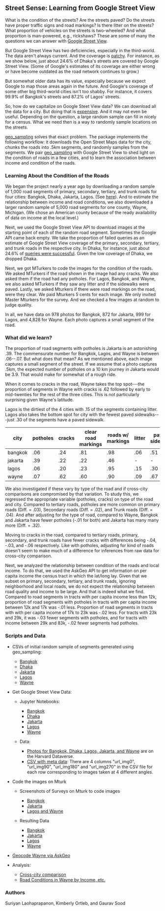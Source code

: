 ## Street Sense: Learning from Google Street View

What is the condition of the streets? Are the streets paved? Do the streets have proper traffic signs and road markings? Is there litter on the streets? What proportion of vehicles on the streets is two-wheeled? And what proportion is man-powered, e.g., rickshaws? These are some of many the questions we can answer with [Google Street View](https://www.google.com/streetview/). 

But Google Street View has two deficiencies, especially in the third-world. The data aren't always current. And the coverage is [patchy](https://en.wikipedia.org/wiki/Coverage_of_Google_Street_View). For instance, as we show below, just about 24.6% of Dhaka's streets are covered by Google Street View. (Some of Google's estimates of its coverage are either wrong or have become outdated as the road network continues to grow.)

But somewhat older data has its value, especially because we expect Google to map those areas again in the future. And Google's coverage of some other big third-world cities isn't too shabby. For instance, it covers 99.9% of Bangkok's streets and 87.2% of Lagos' streets.

So, how do we capitalize on Google Steet View data? We can download all the data for a city. But doing that is [expensive](https://developers.google.com/maps/documentation/streetview/usage-and-billing). And it may not even be useful. Depending on the question, a large random sample can fill in nicely for a census. What we need then is a way to randomly sample locations on the streets. 

[geo_sampling](https://github.com/soodoku/geo_sampling/) solves that exact problem. The package implements the following workflow: it downloads the Open Street Maps data for the city, chunks the roads into .5km segments, and randomly samples from the segments. We pair [geo_sampling](https://github.com/soodoku/geo_sampling/) with Google Street View to shed light on the condition of roads in a few cities, and to learn the association between income and condition of the roads.

### Learning About the Condition of the Roads

We began the project nearly a year ago by downloading a random sample of 1,000 road segments of primary, secondary, tertiary, and trunk roads for four cities: Bangkok, Dhaka, Jakarta, Lagos. (See [here](data/geo_sample_out)). And to estimate the relationship between income and road conditions, we also downloaded a larger random sample of 5,000 road segments for one county, Wayne, Michigan. (We chose an American county because of the ready availability of data on income at the local level.)

Next, we used the Google Street View API to download images at the starting point of each of the random road segment. Sometimes the Google API came back empty. We take the proportion of failed queries as an estimate of Google Street View coverage of the primary, secondary, tertiary, and trunk roads in the respective city. In Dhaka, for instance, just about 24.6% of [queries were successful](scripts/google_street_view_Mturk-Dhaka.ipynb). Given the low coverage of Dhaka, we dropped Dhaka. 

Next, we got MTurkers to code the images for the condition of the roads. We asked MTurkers if the road shown in the image had any cracks. We also asked them if the road had any potholes. For Lagos, Bangkok, and Wayne, we also asked MTurkers if they saw any litter and if the sidewalks were paved. Lastly, we asked Mturkers if there were road markings on the road, were they clear. We paid Mturkers 5 cents for each image. We only invited Master Mturkers for the survey. And we checked a few images at random to judge quality.

In all, we have data on 978 photos for Bangkok, 872 for Jakarta, 999 for Lagos, and 4,828 for Wayne. Each photo captures a small segment of the road.

### What did we learn?

The proportion of road segments with potholes is Jakarta is an astonishing .39. The commensurate number for Bangkok, Lagos, and Wayne is between .06--.07. But what does that mean? As we mentioned above, each image captures a small segment of the street. If we assume that a photo captures .5km, the expected number of potholes on a 10 km journey in Jakarta would be 3.9. That would make for somewhat of a rough ride.

When it comes to cracks in the road, Wayne takes the top spot---the proportion of segments in Wayne with cracks is .62 followed by early to mid-twenties for the rest of the three cities. This is not particularly surprising given Wayne's latitude. 

Lagos is the dirtiest of the 4 cities with .15 of the segments containing litter.  Lagos also takes the bottom spot for city with the fewest paved sidewalks---just .30 of the segments have a paved sidewalk.


| city | potholes | cracks | clear road markings | roads w/ markings | litter | paved sidewalk                                               |
| ---- | -------- | ------ | ------------------- | ----------------- | ------ | ------------------------------------------------------------ |
| bangkok | .06 |   .24  |  .81 |   .98 |   .06 |  .51 |
| jakarta | .39 |   .22  |  .22 |   .46 |   -  |  -  |
| lagos   | .06 |   .20  |  .23 |   .95 |   .15 |  .30 |
| wayne   | .07 |   .62  |  .60 |   .90 |   .09 |  .67 |

We also investigated if these vary by type of the road and if cross-city comparisons are compromised by that variation. To study this, we regressed the appropriate variable (potholes, cracks) on type of the road and city. Compared to tertiary roads, potholes are more common on primary roads (Diff. = .03), Secondary roads (Diff. = .02), and Trunk roads (Diff. = .04). And after adjusting for the type of road, compared to Wayne, Bangkok and Jakarta have fewer potholes (-.01 for both) and Jakarta has many many more (Diff. = .32).

Moving to cracks in the road, compared to tertiary roads, primary, secondary, and trunk roads have fewer cracks with differences being -.04, -.03, and -.06 respectively. Like with potholes, adjusting for kind of roads doesn't seem to make much of a difference for inferences from raw data for cross-city comparison. 

Next, we analyzed the relationship between condition of the roads and local income. To do that, we used the AskGeo API to get information on per capita income the census tract in which the lat/long lay. Given that we subset on primary, secondary, tertiary, and trunk roads, ignoring neighborhood and local roads, we do not expect the relationship between road quality and income to be large. And that is indeed what we find. Compared to road segments in tracts with per capita income less than 12k, proportion of road segments with potholes in tracts with per capita income between 12k and 17k  was -.01 less. Proportion of road segments in tracts with with per capita income of 17k to 23k  was -.02 less. For tracts with 23k and 29k, it was -.03 fewer segments with potholes, and for tracts with income between 29k and 83k, -.02 fewer segments had potholes.

### Scripts and Data

* CSVs of initial random sample of segments generated using geo_sampling:  
    - [Bangkok](data/geo_sample_out/bangkok-roads-s1k.csv)
    - [Dhaka](data/geo_sample_out/dhaka-roads-s1k.csv)
    - [Jakarta](data/geo_sample_out/jakarta-roads-s1k.csv)
    - [Lagos](data/geo_sample_out/lagos-roads-s1k.csv)
    - [Wayne](data/geo_sample_out/wayne2-roads-s5k.csv)

* Get Google Street View Data:  
    - Jupyter Notebooks:  
        + [Bangkok](scripts/google_street_view_Mturk-Bangkok.ipynb)
        + [Dhaka](scripts/google_street_view_Mturk-Dhaka.ipynb)
        + [Jakarta](scripts/google_street_view_Mturk-Jakarta.ipynb)
        + [Lagos](scripts/google_street_view_Mturk-Lagos.ipynb)
        + [Wayne](scripts/google_street_view_Mturk-Wayne-5k.ipynb)

    - Data:  
        + [Photos for Bangkok, Dhaka, Lagos, Jakarta, and Wayne](https://doi.org/10.7910/DVN/L3HN0K) are on the Harvard Dataverse.
        + [CSV with meta data](data/google_street_view_metadata/): There are 4 columns "url_img0", "url_img90", "url_img180" and "url_img270" in the CSV file for each row corresponding to images taken at 4 different angles.

* Code the images on Mturk
    - Screenshots of Surveys on Mturk to code images  
        + [Bangkok](data/mturk/bangkok_mturk_screenshot.png)
        + [Jakarta](data/mturk/jakarta_mturk_screenshot.png)
        + [Lagos and Wayne](data/mturk/lagos_mturk_screenshot.png)

    - Resulting Data
        + [Bangkok](data/mturk/bangkok_mturk_2018_06_02.csv)
        + [Jakarta](data/mturk/jakarta_mturk_2018_06_02.csv)
        + [Lagos](data/mturk/lagos_mturk_2018_06_08.csv)
        + [Wayne](data/mturk/wayne_mturk_2018_06_11_18.csv)

* [Geocode Wayne via AskGeo](scripts/wayne2-askgeo.ipynb)

* Analysis:  
    - [Cross-city comparison](scripts/mturk_streetview.ipynb)
    - [Road Conditions in Wayne by Income, etc.](scripts/wayne_income.ipynb)

### Authors

Suriyan Laohaprapanon, Kimberly Ortleb, and Gaurav Sood

